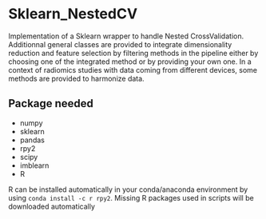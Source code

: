 # Sklearn_NestedCV
Implementation of a Sklearn wrapper to handle Nested CrossValidation. 
Additionnal general classes are provided to integrate dimensionality reduction and feature selection by filtering methods in the pipeline either by choosing one of the integrated method or by providing your own one. 
In a context of radiomics studies with data coming from different devices, some methods are provided to harmonize data.


## Package needed
- numpy
- sklearn
- pandas
- rpy2
- scipy
- imblearn
- R

R can be installed automatically in your conda/anaconda environment by using `conda install -c r rpy2`.
Missing R packages used in scripts will be downloaded automatically
